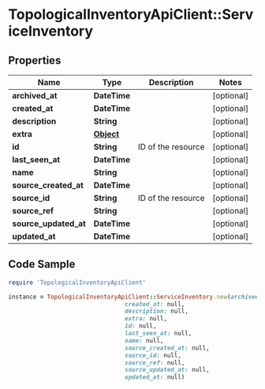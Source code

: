 # TopologicalInventoryApiClient::ServiceInventory

## Properties

Name | Type | Description | Notes
------------ | ------------- | ------------- | -------------
**archived_at** | **DateTime** |  | [optional] 
**created_at** | **DateTime** |  | [optional] 
**description** | **String** |  | [optional] 
**extra** | [**Object**](.md) |  | [optional] 
**id** | **String** | ID of the resource | [optional] 
**last_seen_at** | **DateTime** |  | [optional] 
**name** | **String** |  | [optional] 
**source_created_at** | **DateTime** |  | [optional] 
**source_id** | **String** | ID of the resource | [optional] 
**source_ref** | **String** |  | [optional] 
**source_updated_at** | **DateTime** |  | [optional] 
**updated_at** | **DateTime** |  | [optional] 

## Code Sample

```ruby
require 'TopologicalInventoryApiClient'

instance = TopologicalInventoryApiClient::ServiceInventory.new(archived_at: null,
                                 created_at: null,
                                 description: null,
                                 extra: null,
                                 id: null,
                                 last_seen_at: null,
                                 name: null,
                                 source_created_at: null,
                                 source_id: null,
                                 source_ref: null,
                                 source_updated_at: null,
                                 updated_at: null)
```


